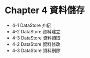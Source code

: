 # Chapter 4 資料儲存
- 4-1 DataStore 介紹
- 4-2 DataStore 資料建立
- 4-3 DataStore 資料讀取
- 4-2 DataStore 資料修改
- 4-3 DataStore 資料刪除